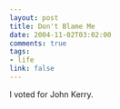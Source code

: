 ```yaml
--- 
layout: post
title: Don't Blame Me
date: 2004-11-02T03:02:00
comments: true
tags:
- life
link: false
---
```

I voted for John Kerry.
